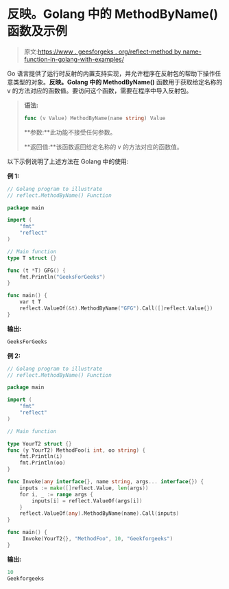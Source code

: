 # 反映。Golang 中的 MethodByName()函数及示例

> 原文:[https://www . geesforgeks . org/reflect-method by name-function-in-golang-with-examples/](https://www.geeksforgeeks.org/reflect-methodbyname-function-in-golang-with-examples/)

Go 语言提供了运行时反射的内置支持实现，并允许程序在反射包的帮助下操作任意类型的对象。**反映。Golang 中的 MethodByName()** 函数用于获取给定名称的 v 的方法对应的函数值。要访问这个函数，需要在程序中导入反射包。

> **语法:**
> 
> ```go
> func (v Value) MethodByName(name string) Value
> 
> ```
> 
> **参数:**此功能不接受任何参数。
> 
> **返回值:**该函数返回给定名称的 v 的方法对应的函数值。

以下示例说明了上述方法在 Golang 中的使用:

**例 1:**

```go
// Golang program to illustrate
// reflect.MethodByName() Function

package main

import (
    "fmt"
    "reflect"
)

// Main function
type T struct {}

func (t *T) GFG() {
    fmt.Println("GeeksForGeeks")
}

func main() {
    var t T
    reflect.ValueOf(&t).MethodByName("GFG").Call([]reflect.Value{})
}
```

**输出:**

```go
GeeksForGeeks

```

**例 2:**

```go
// Golang program to illustrate
// reflect.MethodByName() Function

package main

import (
    "fmt"
    "reflect"
)

// Main function

type YourT2 struct {}
func (y YourT2) MethodFoo(i int, oo string) {
    fmt.Println(i)
    fmt.Println(oo)
}

func Invoke(any interface{}, name string, args... interface{}) {
    inputs := make([]reflect.Value, len(args))
    for i, _ := range args {
        inputs[i] = reflect.ValueOf(args[i])
    }
    reflect.ValueOf(any).MethodByName(name).Call(inputs)
}

func main() {
     Invoke(YourT2{}, "MethodFoo", 10, "Geekforgeeks")
}
```

**输出:**

```go
10
Geekforgeeks

```